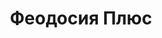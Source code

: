 --- 
title: "Феодосия Плюс" 
site: "www.feodosia.biz" 
town: "Феодосия" 
tel: ["+38 (06562) 3-01-09, +38 (050) 682-62-42, +38 (050) 779-81-49, +7 (978) 706 17 00"] 
address: "Россия, Республика Крым, г.Феодосия, ул.Галерейная, 3" 
mail: "atn@feodosia.biz, atnfeo@yandex.ru, feo-plus@yandex.ru" 
--- 